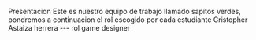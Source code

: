 Presentacion 
Este es nuestro equipo de trabajo llamado sapitos verdes, pondremos a continuacion el rol escogido por cada estudiante 
Cristopher Astaiza herrera --- rol game designer 

